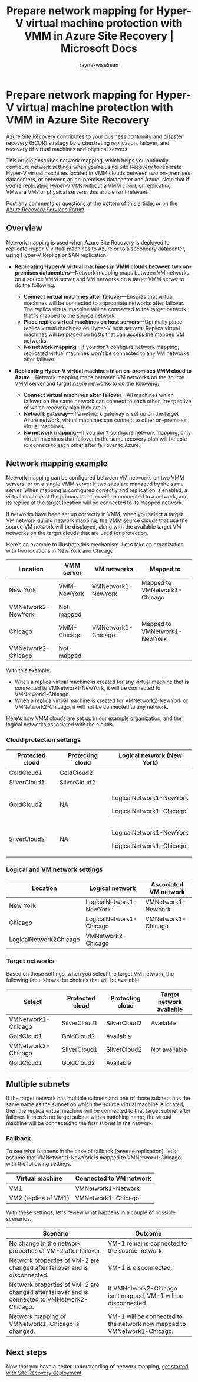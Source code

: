 ﻿---
title: Prepare network mapping for Hyper-V virtual machine protection with VMM in Azure Site Recovery  | Microsoft Docs
description: Set up network mapping for Hyper-V virtual machine replication from an on-premises datacenter to Azure, or to a secondary site.
services: site-recovery
documentationcenter: ''
author: rayne-wiselman
manager: jwhit
editor: ''

ms.assetid: a798580b-b166-426b-bdca-573167b0e451
ms.service: site-recovery
ms.devlang: na
ms.topic: article
ms.tgt_pltfrm: na
ms.workload: storage-backup-recovery
ms.date: 10/05/2016
ms.author: raynew

---
# Prepare network mapping for Hyper-V virtual machine protection with VMM in Azure Site Recovery
Azure Site Recovery contributes to your business continuity and disaster recovery (BCDR) strategy by orchestrating replication, failover, and recovery of virtual machines and physical servers.

This article describes network mapping, which helps you optimally configure network settings when you're using Site Recovery to replicate Hyper-V virtual machines located in VMM clouds between two on-premises datacenters, or between an on-premises datacenter and Azure. Note that if you're replicating Hyper-V VMs without a VMM cloud, or replicating VMware VMs or physical servers, this article isn't relevant.

Post any comments or questions at the bottom of this article, or on the [Azure Recovery Services Forum](https://social.msdn.microsoft.com/forums/azure/home?forum=hypervrecovmgr).

## Overview
Network mapping is used when Azure Site Recovery is deployed to replicate Hyper-V virtual machines to Azure or to a secondary datacenter, using Hyper-V Replica or SAN replication.

* **Replicating Hyper-V virtual machines in VMM clouds between two on-premises datacenters**—Network mapping maps between VM networks on a source VMM server and VM networks on a target VMM server to do the following:
  
  * **Connect virtual machines after failover**—Ensures that virtual machines will be connected to appropriate networks after failover. The replica virtual machine will be connected to the target network that is mapped to the source network.
  * **Place replica virtual machines on host servers**—Optimally place replica virtual machines on Hyper-V host servers. Replica virtual machines will be placed on hosts that can access the mapped VM networks.
  * **No network mapping**—If you don’t configure network mapping, replicated virtual machines won’t be connected to any VM networks after failover.
* **Replicating Hyper-V virtual machines in an on-premises VMM cloud to Azure**—Network mapping maps between VM networks on the source VMM server and target Azure networks to do the following:
  
  * **Connect virtual machines after failover**—All machines which failover on the same network can connect to each other, irrespective of which recovery plan they are in.
  * **Network gateway**—If a network gateway is set up on the target Azure network, virtual machines can connect to other on-premises virtual machines.
  * **No network mapping**—If you don’t configure network mapping, only virtual machines that failover in the same recovery plan will be able to connect to each other after fail over to Azure.

## Network mapping example
Network mapping can be configured between VM networks on two VMM servers, or on a single VMM server if two sites are managed by the same server. When mapping is configured correctly and replication is enabled, a virtual machine at the primary location will be connected to a network, and its replica at the target location will be connected to its mapped network.

If networks have been set up correctly in VMM, when you select a target VM network during network mapping, the VMM source clouds that use the source VM network will be displayed, along with the available target VM networks on the target clouds that are used for protection.

Here’s an example to illustrate this mechanism. Let’s take an organization with two locations in New York and Chicago.

| **Location** | **VMM server** | **VM networks** | **Mapped to** |
| --- | --- | --- | --- |
| New York |VMM-NewYork |VMNetwork1-NewYork |Mapped to VMNetwork1-Chicago |
| VMNetwork2-NewYork |Not mapped | | |
| Chicago |VMM-Chicago |VMNetwork1-Chicago |Mapped to VMNetwork1-NewYork |
| VMNetwork2-Chicago |Not mapped | | |

With this example:

* When a replica virtual machine is created for any virtual machine that is connected to VMNetwork1-NewYork, it will be connected to VMNetwork1-Chicago.
* When a replica virtual machine is created for VMNetwork2-NewYork or VMNetwork2-Chicago, it will not be connected to any network.

Here's how VMM clouds are set up in our example organization, and the logical networks associated with the clouds.

### Cloud protection settings
| **Protected cloud** | **Protecting cloud** | **Logical network (New York)** |
| --- | --- | --- |
| GoldCloud1 |GoldCloud2 | |
| SilverCloud1 |SilverCloud2 | |
| GoldCloud2 |<p>NA</p><p></p> |<p>LogicalNetwork1-NewYork</p><p>LogicalNetwork1-Chicago</p> |
| SilverCloud2 |<p>NA</p><p></p> |<p>LogicalNetwork1-NewYork</p><p>LogicalNetwork1-Chicago</p> |

### Logical and VM network settings
| **Location** | **Logical network** | **Associated VM network** |
| --- | --- | --- |
| New York |LogicalNetwork1-NewYork |VMNetwork1-NewYork |
| Chicago |LogicalNetwork1-Chicago |VMNetwork1-Chicago |
| LogicalNetwork2Chicago |VMNetwork2-Chicago | |

### Target networks
Based on these settings, when you select the target VM network, the following table shows the choices that will be available.

| **Select** | **Protected cloud** | **Protecting cloud** | **Target network available** |
| --- | --- | --- | --- |
| VMNetwork1-Chicago |SilverCloud1 |SilverCloud2 |Available |
| GoldCloud1 |GoldCloud2 |Available | |
| VMNetwork2-Chicago |SilverCloud1 |SilverCloud2 |Not available |
| GoldCloud1 |GoldCloud2 |Available | |

## Multiple subnets
If the target network has multiple subnets and one of those subnets has the same name as the subnet on which the source virtual machine is located, then the replica virtual machine will be connected to that target subnet after failover. If there’s no target subnet with a matching name, the virtual machine will be connected to the first subnet in the network.

### Failback
To see what happens in the case of failback (reverse replication), let’s assume that VMNetwork1-NewYork is mapped to VMNetwork1-Chicago, with the following settings.

| **Virtual machine** | **Connected to VM network** |
| --- | --- |
| VM1 |VMNetwork1-Network |
| VM2 (replica of VM1) |VMNetwork1-Chicago |

With these settings, let's review what happens in a couple of possible scenarios.

| **Scenario** | **Outcome** |
| --- | --- |
| No change in the network properties of VM-2 after failover. |VM-1 remains connected to the source network. |
| Network properties of VM-2 are changed after failover and is disconnected. |VM-1 is disconnected. |
| Network properties of VM-2 are changed after failover and is connected to VMNetwork2-Chicago. |If VMNetwork2-Chicago isn’t mapped, VM-1 will be disconnected. |
| Network mapping of VMNetwork1-Chicago is changed. |VM-1 will be connected to the network now mapped to VMNetwork1-Chicago. |

## Next steps
Now that you have a better understanding of network mapping, [get started with Site Recovery deployment](site-recovery-best-practices.md).

